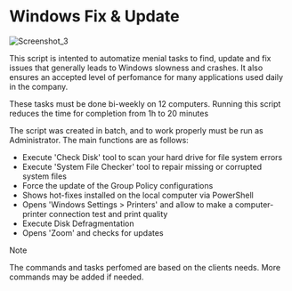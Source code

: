 # Windows Fix & Update
![Screenshot_3](https://github.com/Lucas-Abrego-Sena/Windows-Fix-Update/assets/156020094/f380c218-7ca1-4e8d-980a-bc3f28530a80)

This script is intented to automatize menial tasks to find, update and fix issues that generally leads to Windows slowness and crashes. It also ensures an accepted level of perfomance for many applications used daily in the company.

These tasks must be done bi-weekly on 12 computers. Running this script reduces the time for completion from 1h to 20 minutes

The script was created in batch, and to work properly must be run as Administrator. The main functions are as follows:

+ Execute 'Check Disk' tool to scan your hard drive for file system errors
+ Execute 'System File Checker' tool to repair missing or corrupted system files
+ Force the update of the Group Policy configurations
+ Shows hot-fixes installed on the local computer via PowerShell
+ Opens 'Windows Settings > Printers' and allow to make a computer-printer connection test and print quality
+ Execute Disk Defragmentation
+ Opens 'Zoom' and checks for updates

> [!NOTE]
> The commands and tasks perfomed are based on the clients needs. More commands may be added if needed.
